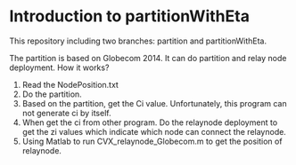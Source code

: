 Introduction to partitionWithEta
===============================
This repository including two branches: partition and partitionWithEta. 

The partition is based on Globecom 2014. It can do partition and relay node deployment. How it works?
1. Read the NodePosition.txt
2. Do the partition.
3. Based on the partition, get the Ci value. Unfortunately, this program can not generate ci by itself. 
4. When get the ci from other program. Do the relaynode deployment to get the zi values which indicate which node can connect the relaynode.
5. Using Matlab to run CVX_relaynode_Globecom.m to get the position of relaynode.
